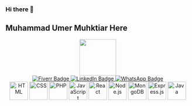 ### Hi there 👋
## Muhammad Umer Muhktiar Here
<div id="header" align="center">
  <img src="https://media.giphy.com/media/M9gbBd9nbDrOTu1Mqx/giphy.gif" width="100"/>
</div>

<div id="badges" align="center">
 
 
  <a href="https://www.fiverr.com/omerjh">
    <img src="https://img.shields.io/badge/Fiverr-green?style=for-the-badge&logo=fiverr&logoColor=white" alt="Fiverr Badge" />
  </a>
   <a href="https://www.linkedin.com/in/muhammad-umer-mukhtiar-52705b1ba">
    <img src="https://img.shields.io/badge/LinkedIn-blue?style=for-the-badge&logo=linkedin&logoColor=white" alt="LinkedIn Badge" />
  </a>
<a href="https://api.whatsapp.com/send?phone=+923479798518">
    <img src="https://img.shields.io/badge/WhatsApp-green?style=for-the-badge&logo=whatsapp&logoColor=white" alt="WhatsApp Badge" />
  </a>
</div>


<div id="languages" align="center">
  <img src="https://example.com/html-icon.png" alt="HTML" title="HTML" width="50" height="50" />
  <img src="https://example.com/css-icon.png" alt="CSS" title="CSS" width="50" height="50" />
  <img src="https://example.com/php-icon.png" alt="PHP" title="PHP" width="50" height="50" />
  <img src="https://example.com/js-icon.png" alt="JavaScript" title="JavaScript" width="50" height="50" />
  <img src="[https://example.com/react-icon.png](https://icons8.com/icon/bzf0DqjXFHIW/react)" alt="React" title="React" width="50" height="50" />
  <img src="https://example.com/node-icon.png" alt="Node.js" title="Node.js" width="50" height="50" />
  <img src="https://example.com/mongo-icon.png" alt="MongoDB" title="MongoDB" width="50" height="50" />
  <img src="https://example.com/express-icon.png" alt="Express.js" title="Express.js" width="50" height="50" />
  <img src="https://example.com/java-icon.png" alt="Java" title="Java" width="50" height="50" />
</div>

